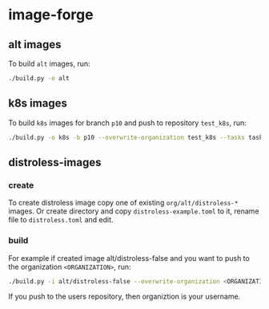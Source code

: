 # image-forge

## alt images
To build `alt` images, run:
```bash
./build.py -o alt
```

## k8s images
To build `k8s` images for branch `p10` and push to repository `test_k8s`, run:
```bash
./build.py -o k8s -b p10 --overwrite-organization test_k8s --tasks tasks.json --tags tags.json
```

## distroless-images
### create
To create distroless image copy one of existing `org/alt/distroless-*` images.
Or create directory and copy `distroless-example.toml` to it, rename file to
`distroless.toml` and edit.

### build
For example if created image alt/distroless-false and you want to push to
the organization `<ORGANIZATION>`, run:
```bash
./build.py -i alt/distroless-false --overwrite-organization <ORGANIZATION>
```
If you push to the users repository, then organiztion is your username.
